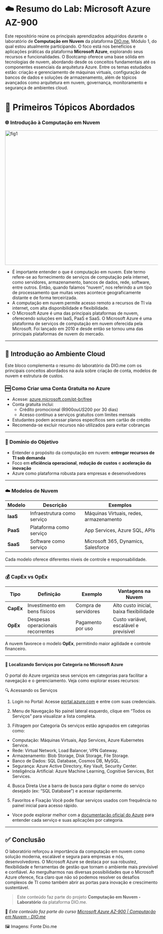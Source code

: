# ☁️ Resumo do Lab: Microsoft Azure AZ-900

Este repositório reúne os principais aprendizados adquiridos durante o laboratório de **Computação em Nuvem** da plataforma [DIO.me](https://web.dio.me), Módulo 1, do qual estou atualmente participando. O foco está nos benefícios e aplicações práticas da plataforma **Microsoft Azure**, explorando seus recursos e funcionalidades. O Bootcamp oferece uma base sólida em tecnologias de nuvem, abordando desde os conceitos fundamentais até os componentes essenciais da arquitetura Azure. Entre os temas estudados estão: criação e gerenciamento de máquinas virtuais, configuração de bancos de dados e soluções de armazenamento, além de tópicos avançados como arquitetura em nuvem, governança, monitoramento e segurança de ambientes cloud.


# 📘 Primeiros Tópicos Abordados

### 🌐 Introdução à Computação em Nuvem
<img width="728" height="443" alt="fig1" src="https://github.com/user-attachments/assets/60f035ca-2b3d-49d1-873e-d094b9105dcf" />

- É importante entender o que é computação em nuvem. Este termo refere-se ao fornecimento de serviços de computação pela internet, como servidores, armazenamento, bancos de dados, rede, software, entre outros. Então, quando falamos “nuvem”, nos referindo a um tipo de processamento que muitas vezes acontece geograficamente distante e de forma terceirizada.
- A computação em nuvem permite acesso remoto a recursos de TI via internet, com alta disponibilidade e flexibilidade.
- O Microsoft Azure é uma das principais plataformas de nuvem, oferecendo soluções em IaaS, PaaS e SaaS. O Microsoft Azure é uma plataforma de serviços de computação em nuvem oferecida pela Microsoft. Foi lançado em 2010 e desde então se tornou uma das principais plataformas de nuvem do mercado.

---
 
## 🧾 Introdução ao Ambiente Cloud 

Este bloco complementa o resumo do laboratório da DIO.me com os principais conceitos abordados na aula sobre criação de conta, modelos de nuvem e estrutura de custos.

### 🆓 Como Criar uma Conta Gratuita no Azure
- Acesse: [azure.microsoft.com/pt-br/free](https://azure.microsoft.com/pt-br/free)
- Conta gratuita inclui:
  - Crédito promocional (R$900 ou US$200 por 30 dias)
  - Acesso contínuo a serviços gratuitos com limites mensais
- Estudantes podem acessar planos específicos sem cartão de crédito
- Recomenda-se excluir recursos não utilizados para evitar cobranças

---

### 🎯 Domínio do Objetivo
- Entender o propósito da computação em nuvem: **entregar recursos de TI sob demanda**
- Foco em **eficiência operacional**, **redução de custos** e **aceleração da inovação**
- Azure como plataforma robusta para empresas e desenvolvedores

---

### ☁️ Modelos de Nuvem

| Modelo | Descrição | Exemplos |
|--------|-----------|----------|
| **IaaS** | Infraestrutura como serviço | Máquinas Virtuais, redes, armazenamento |
| **PaaS** | Plataforma como serviço | App Services, Azure SQL, APIs |
| **SaaS** | Software como serviço | Microsoft 365, Dynamics, Salesforce |

Cada modelo oferece diferentes níveis de controle e responsabilidade.

---

### 💰 CapEx vs OpEx

| Tipo | Definição | Exemplo | Vantagens na Nuvem |
|------|-----------|---------|---------------------|
| **CapEx** | Investimento em bens físicos | Compra de servidores | Alto custo inicial, baixa flexibilidade |
| **OpEx** | Despesas operacionais recorrentes | Pagamento por uso | Custo variável, escalável e previsível |

A nuvem favorece o modelo **OpEx**, permitindo maior agilidade e controle financeiro.

---
 
#### 🧭 Localizando Serviços por Categoria no Microsoft Azure
O portal do Azure organiza seus serviços em categorias para facilitar a navegação e o gerenciamento. Veja como explorar esses recursos:

🔍 Acessando os Serviços
1. Login no Portal: Acesse [portal.azure.com](https://portal.azure.com) e entre com suas credenciais.

2. Menu de Navegação No painel lateral esquerdo, clique em “Todos os Serviços” para visualizar a lista completa.

3. Filtragem por Categoria Os serviços estão agrupados em categorias como:
- Computação: Máquinas Virtuais, App Services, Azure Kubernetes Service.
- Rede: Virtual Network, Load Balancer, VPN Gateway.
- Armazenamento: Blob Storage, Disk Storage, File Storage.
- Banco de Dados: SQL Database, Cosmos DB, MySQL.
- Segurança: Azure Active Directory, Key Vault, Security Center.
- Inteligência Artificial: Azure Machine Learning, Cognitive Services, Bot Services.

4. Busca Direta Use a barra de busca para digitar o nome do serviço desejado (ex: “SQL Database”) e acessar rapidamente.

5. Favoritos e Fixação Você pode fixar serviços usados com frequência no painel inicial para acesso rápido.

- Voce pode explorar melhor com a [documentação oficial do Azure](https://learn.microsoft.com/pt-br/azure/) para entender cada serviço e suas aplicações por categoria.
  
---

## ✅ Conclusão

O laboratório reforçou a importância da computação em nuvem como solução moderna, escalável e segura para empresas e nós, desenvolvedores. O Microsoft Azure se destaca por sua robustez, flexibilidade e ferramentas de gestão que tornam o ambiente mais previsível e confiável.
Ao mergulharmos nas diversas possibilidades que o Microsoft Azure oferece, fica claro que não só podemos resolver os desafios complexos de TI como também abrir as portas para inovação e crescimento sustentável.
> Este conteúdo faz parte do projeto **Computação em Nuvem - Laboratório** da plataforma DIO.me.

📎 *Este conteúdo faz parte do curso [Microsoft Azure AZ-900 | Computação em Nuvem - DIO.me](https://web.dio.me/lab/computacao-da-nuvem-laboratorio/learning/6d6083cf-0291-428d-a5f2-c93166e6874d?back=/track/microsoft-azure-az-900)*

🖼️ Imagens: Fonte Dio.me

 
